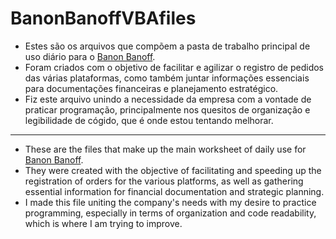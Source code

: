 # BanonBanoffVBAfiles



- Estes são os arquivos que compõem a pasta de trabalho principal de uso diário para o [Banon Banoff](https://cliolink.com/banonbanoff).
- Foram criados com o objetivo de facilitar e agilizar o registro de pedidos das várias plataformas, como também juntar informações essenciais para documentações financeiras e planejamento estratégico.
- Fiz este arquivo unindo a necessidade da empresa com a vontade de praticar programação, principalmente nos quesitos de organização e legibilidade de cógido, que é onde estou tentando melhorar.

<hr>

- These are the files that make up the main worksheet of daily use for [Banon Banoff](https://cliolink.com/banonbanoff).
- They were created with the objective of facilitating and speeding up the registration of orders for the various platforms, as well as gathering essential information for financial documentation and strategic planning.
- I made this file uniting the company's needs with my desire to practice programming, especially in terms of organization and code readability, which is where I am trying to improve.
